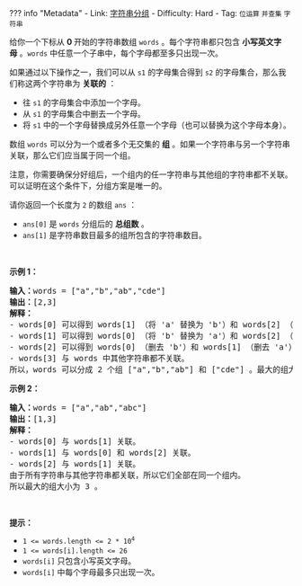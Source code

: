 
??? info "Metadata"
    - Link: [字符串分组](https://leetcode-cn.com/problems/groups-of-strings)
    - Difficulty: Hard
    - Tag: `位运算` `并查集` `字符串`

<p>给你一个下标从&nbsp;<strong>0&nbsp;</strong>开始的字符串数组&nbsp;<code>words</code>&nbsp;。每个字符串都只包含 <strong>小写英文字母</strong>&nbsp;。<code>words</code>&nbsp;中任意一个子串中，每个字母都至多只出现一次。</p>

<p>如果通过以下操作之一，我们可以从 <code>s1</code>&nbsp;的字母集合得到 <code>s2</code>&nbsp;的字母集合，那么我们称这两个字符串为 <strong>关联的</strong>&nbsp;：</p>

<ul>
	<li>往&nbsp;<code>s1</code>&nbsp;的字母集合中添加一个字母。</li>
	<li>从&nbsp;<code>s1</code>&nbsp;的字母集合中删去一个字母。</li>
	<li>将 <code>s1</code>&nbsp;中的一个字母替换成另外任意一个字母（也可以替换为这个字母本身）。</li>
</ul>

<p>数组&nbsp;<code>words</code>&nbsp;可以分为一个或者多个无交集的 <strong>组</strong>&nbsp;。如果一个字符串与另一个字符串关联，那么它们应当属于同一个组。</p>

<p>注意，你需要确保分好组后，一个组内的任一字符串与其他组的字符串都不关联。可以证明在这个条件下，分组方案是唯一的。</p>

<p>请你返回一个长度为 <code>2</code>&nbsp;的数组&nbsp;<code>ans</code>&nbsp;：</p>

<ul>
	<li><code>ans[0]</code>&nbsp;是&nbsp;<code>words</code>&nbsp;分组后的&nbsp;<strong>总组数</strong>&nbsp;。</li>
	<li><code>ans[1]</code>&nbsp;是字符串数目最多的组所包含的字符串数目。</li>
</ul>

<p>&nbsp;</p>

<p><strong>示例 1：</strong></p>

<pre>
<b>输入：</b>words = ["a","b","ab","cde"]
<b>输出：</b>[2,3]
<b>解释：</b>
- words[0] 可以得到 words[1] （将 'a' 替换为 'b'）和 words[2] （添加 'b'）。所以 words[0] 与 words[1] 和 words[2] 关联。
- words[1] 可以得到 words[0] （将 'b' 替换为 'a'）和 words[2] （添加 'a'）。所以 words[1] 与 words[0] 和 words[2] 关联。
- words[2] 可以得到 words[0] （删去 'b'）和 words[1] （删去 'a'）。所以 words[2] 与 words[0] 和 words[1] 关联。
- words[3] 与 words 中其他字符串都不关联。
所以，words 可以分成 2 个组 ["a","b","ab"] 和 ["cde"] 。最大的组大小为 3 。
</pre>

<p><strong>示例 2：</strong></p>

<pre>
<b>输入：</b>words = ["a","ab","abc"]
<b>输出：</b>[1,3]
<strong>解释：</strong>
- words[0] 与 words[1] 关联。
- words[1] 与 words[0] 和 words[2] 关联。
- words[2] 与 words[1] 关联。
由于所有字符串与其他字符串都关联，所以它们全部在同一个组内。
所以最大的组大小为 3 。
</pre>

<p>&nbsp;</p>

<p><strong>提示：</strong></p>

<ul>
	<li><code>1 &lt;= words.length &lt;= 2 * 10<sup>4</sup></code></li>
	<li><code>1 &lt;= words[i].length &lt;= 26</code></li>
	<li><code>words[i]</code>&nbsp;只包含小写英文字母。</li>
	<li><code>words[i]</code> 中每个字母最多只出现一次。</li>
</ul>
